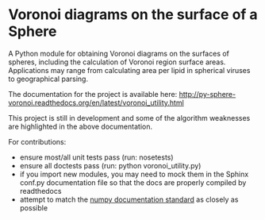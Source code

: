 Voronoi diagrams on the surface of a Sphere
===========================================

A Python module for obtaining Voronoi diagrams on the surfaces of spheres, including the calculation of Voronoi region surface areas. Applications may range from calculating area per lipid in spherical viruses to geographical parsing.

The documentation for the project is available here: http://py-sphere-voronoi.readthedocs.org/en/latest/voronoi_utility.html

This project is still in development and some of the algorithm weaknesses are highlighted in the above documentation.

For contributions:
  * ensure most/all unit tests pass (run: nosetests)
  * ensure all doctests pass (run: python voronoi_utility.py)
  * if you import new modules, you may need to mock them in the Sphinx conf.py documentation file so that the docs are properly compiled by readthedocs
  * attempt to match the [numpy documentation standard](https://github.com/numpy/numpy/blob/master/doc/HOWTO_DOCUMENT.rst.txt) as closely as possible

